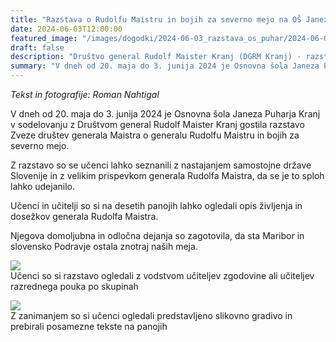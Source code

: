 ```yaml
---
title: "Razstava o Rudolfu Maistru in bojih za severno mejo na OŠ Janeza Puharja Kranj" 
date: 2024-06-03T12:00:00
featured_image: "/images/dogodki/2024-06-03_razstava_os_puhar/2024-06-03_razstava_os_puhar_1.jpg"
draft: false
description: "Društvo general Rudolf Maister Kranj (DGRM Kranj) - razstava na OŠ Janeza Puharja Kranj"
summary: "V dneh od 20. maja do 3. junija 2024 je Osnovna šola Janeza Puharja Kranj v sodelovanju z Društvom general Rudolf Maister Kranj gostila razstavo Zveze društev generala Maistra o generalu Rudolfu Maistru in bojih za severno mejo ..."
---
```


*Tekst in fotografije: Roman Nahtigal*

V dneh od 20. maja do 3. junija 2024 je Osnovna šola Janeza Puharja Kranj v sodelovanju z Društvom general Rudolf Maister Kranj gostila razstavo Zveze društev generala Maistra o generalu Rudolfu Maistru in bojih za severno mejo. 

Z razstavo so se učenci lahko seznanili z nastajanjem samostojne države Slovenije in z velikim prispevkom generala Rudolfa Maistra, da se je to sploh lahko udejanilo. 

Učenci in učitelji so si na desetih panojih lahko ogledali opis življenja in dosežkov generala Rudolfa Maistra. 

Njegova domoljubna in odločna dejanja so zagotovila, da sta Maribor in slovensko Podravje ostala znotraj naših meja.

![](/images/dogodki/2024-06-03_razstava_os_puhar/2024-06-03_razstava_os_puhar_1.jpg " ")  
Učenci so si razstavo ogledali z vodstvom učiteljev zgodovine ali učiteljev razrednega pouka po skupinah  
                            
![](/images/dogodki/2024-06-03_razstava_os_puhar/2024-06-03_razstava_os_puhar_2.jpg " ")  
Z zanimanjem so si učenci ogledali predstavljeno slikovno gradivo in prebirali posamezne tekste na panojih